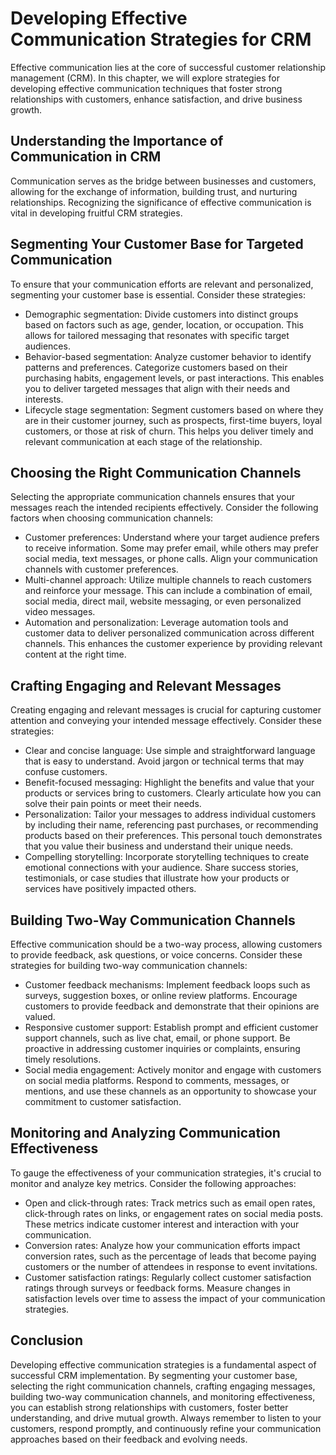 Developing Effective Communication Strategies for CRM
================================================================

Effective communication lies at the core of successful customer relationship management (CRM). In this chapter, we will explore strategies for developing effective communication techniques that foster strong relationships with customers, enhance satisfaction, and drive business growth.

**Understanding the Importance of Communication in CRM**
--------------------------------------------------------

Communication serves as the bridge between businesses and customers, allowing for the exchange of information, building trust, and nurturing relationships. Recognizing the significance of effective communication is vital in developing fruitful CRM strategies.

**Segmenting Your Customer Base for Targeted Communication**
------------------------------------------------------------

To ensure that your communication efforts are relevant and personalized, segmenting your customer base is essential. Consider these strategies:

* Demographic segmentation: Divide customers into distinct groups based on factors such as age, gender, location, or occupation. This allows for tailored messaging that resonates with specific target audiences.
* Behavior-based segmentation: Analyze customer behavior to identify patterns and preferences. Categorize customers based on their purchasing habits, engagement levels, or past interactions. This enables you to deliver targeted messages that align with their needs and interests.
* Lifecycle stage segmentation: Segment customers based on where they are in their customer journey, such as prospects, first-time buyers, loyal customers, or those at risk of churn. This helps you deliver timely and relevant communication at each stage of the relationship.

**Choosing the Right Communication Channels**
---------------------------------------------

Selecting the appropriate communication channels ensures that your messages reach the intended recipients effectively. Consider the following factors when choosing communication channels:

* Customer preferences: Understand where your target audience prefers to receive information. Some may prefer email, while others may prefer social media, text messages, or phone calls. Align your communication channels with customer preferences.
* Multi-channel approach: Utilize multiple channels to reach customers and reinforce your message. This can include a combination of email, social media, direct mail, website messaging, or even personalized video messages.
* Automation and personalization: Leverage automation tools and customer data to deliver personalized communication across different channels. This enhances the customer experience by providing relevant content at the right time.

**Crafting Engaging and Relevant Messages**
-------------------------------------------

Creating engaging and relevant messages is crucial for capturing customer attention and conveying your intended message effectively. Consider these strategies:

* Clear and concise language: Use simple and straightforward language that is easy to understand. Avoid jargon or technical terms that may confuse customers.
* Benefit-focused messaging: Highlight the benefits and value that your products or services bring to customers. Clearly articulate how you can solve their pain points or meet their needs.
* Personalization: Tailor your messages to address individual customers by including their name, referencing past purchases, or recommending products based on their preferences. This personal touch demonstrates that you value their business and understand their unique needs.
* Compelling storytelling: Incorporate storytelling techniques to create emotional connections with your audience. Share success stories, testimonials, or case studies that illustrate how your products or services have positively impacted others.

**Building Two-Way Communication Channels**
-------------------------------------------

Effective communication should be a two-way process, allowing customers to provide feedback, ask questions, or voice concerns. Consider these strategies for building two-way communication channels:

* Customer feedback mechanisms: Implement feedback loops such as surveys, suggestion boxes, or online review platforms. Encourage customers to provide feedback and demonstrate that their opinions are valued.
* Responsive customer support: Establish prompt and efficient customer support channels, such as live chat, email, or phone support. Be proactive in addressing customer inquiries or complaints, ensuring timely resolutions.
* Social media engagement: Actively monitor and engage with customers on social media platforms. Respond to comments, messages, or mentions, and use these channels as an opportunity to showcase your commitment to customer satisfaction.

**Monitoring and Analyzing Communication Effectiveness**
--------------------------------------------------------

To gauge the effectiveness of your communication strategies, it's crucial to monitor and analyze key metrics. Consider the following approaches:

* Open and click-through rates: Track metrics such as email open rates, click-through rates on links, or engagement rates on social media posts. These metrics indicate customer interest and interaction with your communication.
* Conversion rates: Analyze how your communication efforts impact conversion rates, such as the percentage of leads that become paying customers or the number of attendees in response to event invitations.
* Customer satisfaction ratings: Regularly collect customer satisfaction ratings through surveys or feedback forms. Measure changes in satisfaction levels over time to assess the impact of your communication strategies.

**Conclusion**
--------------

Developing effective communication strategies is a fundamental aspect of successful CRM implementation. By segmenting your customer base, selecting the right communication channels, crafting engaging messages, building two-way communication channels, and monitoring effectiveness, you can establish strong relationships with customers, foster better understanding, and drive mutual growth. Always remember to listen to your customers, respond promptly, and continuously refine your communication approaches based on their feedback and evolving needs.
